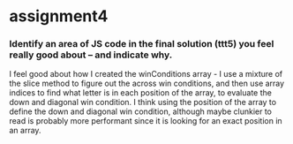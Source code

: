 # assignment4

### Identify an area of JS code in the final solution (ttt5) you feel really good about – and indicate why.

I feel good about how I created the winConditions array - I use a mixture of the slice method to figure out the across win conditions, and then use array indices to find what letter is in each position of the array, to evaluate the down and diagonal win condition. I think using the position of the array to define the down and diagonal win condition, although maybe clunkier to read is probably more performant since it is looking for an exact position in an array.
